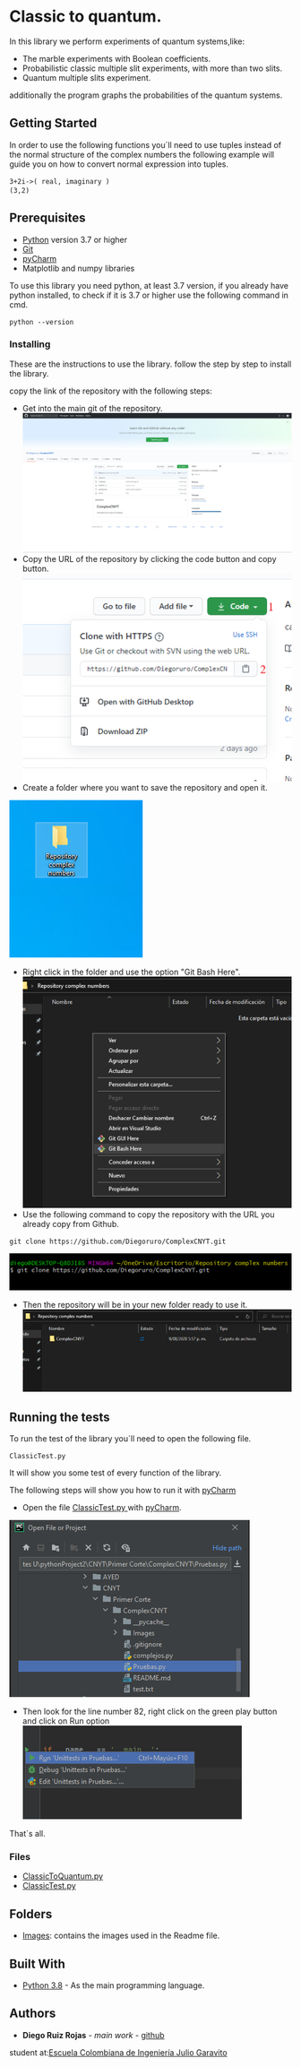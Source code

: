 # Classic to quantum.

In this library we perform experiments of quantum systems,like:
- The marble experiments with Boolean coefficients.
- Probabilistic classic multiple slit experiments, with more than two slits.
- Quantum multiple slits experiment.

additionally the program graphs the probabilities of the quantum systems.
## Getting Started

In order to use the following functions you´ll need to use tuples instead of the normal structure of the complex numbers the following example will guide you on how to convert normal expression into tuples.
```
3+2i->( real, imaginary )
(3,2)
```

## Prerequisites
- [Python](https://www.python.org/) version 3.7 or higher
- [Git](https://git-scm.com/)
- [pyCharm](https://www.jetbrains.com/es-es/pycharm/)
- Matplotlib and numpy libraries

To use this library you need python, at least 3.7 version, if you already have python installed, to check if it is 3.7 or higher use the following command in cmd.

```
python --version
```

### Installing

These are the instructions to use the library.
follow the step by step to install the library.

copy the link of the repository with the following steps:

 - Get into the main git of the repository.
![](Images/Example_1.PNG)
 - Copy the URL of the repository by clicking the code button and copy button.
![](Images/Example_2.png)
 - Create a folder where you want to save the repository and open it.

![](Images/folder.PNG)
 - Right click in the folder and use the option "Git Bash Here".
![](Images/Git_bash.PNG)
 - Use the following command to copy the repository with the URL you already copy from Github.

```
git clone https://github.com/Diegoruro/ComplexCNYT.git
```
![](Images/git_clone.PNG)
 - Then the repository will be in your new folder ready to use it.
![](Images/cloned.PNG)

## Running the tests

To run the test of the library you´ll need to open the following file.
```
ClassicTest.py
```
It will show you some test of every function of the library.

The following steps will show you how to run it with [pyCharm](https://www.jetbrains.com/es-es/pycharm/)

- Open the file [ClassicTest.py ](https://github.com/Diegoruro/CNYT/blob/master/ClassicToQuantum/ClassicTest.py) with [pyCharm](https://www.jetbrains.com/es-es/pycharm/).

![](Images/abrir_pruebas.PNG)
- Then look for the line number 82, right click on the green play button and click on Run option
![](Images/run_2.PNG)

That´s all.
### Files
- [ClassicToQuantum.py ](https://github.com/Diegoruro/CNYT/blob/master/ClassicToQuantum/ClassicToQuantum.py)
- [ClassicTest.py ](https://github.com/Diegoruro/CNYT/blob/master/ClassicToQuantum/ClassicTest.py)

## Folders
- [Images](https://github.com/Diegoruro/ComplexCNYT/tree/master/Images): contains the images used in the Readme file.

## Built With

* [Python 3.8](https://www.python.org/) - As the main programming language.


## Authors

* **Diego Ruiz Rojas** - *main work* - [github](https://github.com/Diegoruro)

student at:[Escuela Colombiana de Ingeniería Julio Garavito](https://www.escuelaing.edu.co/es/)
